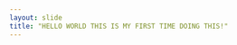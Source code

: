 ```yaml
---
​layout​: ​slide​
​title​: ​"​HELLO WORLD THIS IS MY FIRST TIME DOING THIS!​"​
---
```

<style>
p { color:blue;} 
</style} 
<p>​Jungkook is my baby boo </p>
BTSXARMY <br>
<b>I PURPLE YOU!</b>💜 💜 💜 💜 💜 💜 💜 <br>
​Use the left arrow to go back!
